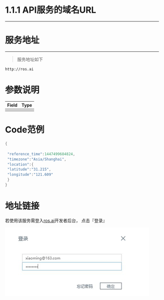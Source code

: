 # 1.1.1 API服务的域名URL

---

# 服务地址

---

> 服务地址如下

```
http://ros.ai
```

# 参数说明

| Field | Type |
| --- | --- |
|  |  |

# Code范例

```go
{

 "reference_time":1447499684824,
 "timezone":"Asia/Shanghai",
 "location":{
 "latitude":"31.215",
 "longitude":"121.609"
 }
}

```

# 地址链接

若使用该服务需登入[ros.ai](http://ros.ai)开发者后台， 点击『登录』

![](/assets/QQ图片20161127160800.png)

